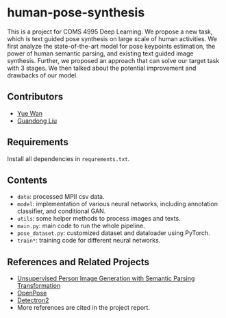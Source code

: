 # human-pose-synthesis
This is a project for COMS 4995 Deep Learning. We propose a new task, which is text guided pose synthesis on large scale of human activities. We first analyze the state-of-the-art model for pose keypoints estimation, the power of human semantic parsing, and existing text guided image synthesis. Further, we proposed an approach that can solve our target task with 3 stages. We then talked about the potential improvement and drawbacks of our model.

## Contributors
* [Yue Wan](https://github.com/yuewan2)
* [Guandong Liu](https://github.com/NarakuF)

## Requirements
Install all dependencies in `requrements.txt`.

## Contents
* `data`: processed MPII csv data.
* `model`: implementation of various neural networks, including annotation classifier, and conditional GAN.
* `utils`: some helper methods to process images and texts.
* `main.py`: main code to run the whole pipeline.
* `pose_dataset.py`: customized dataset and dataloader using PyTorch.
* `train*`: training code for different neural networks.

## References and Related Projects
* [Unsupervised Person Image Generation with Semantic Parsing Transformation](<https://github.com/SijieSong/person_generation_spt>)
* [OpenPose](<https://github.com/CMU-Perceptual-Computing-Lab/openpose>)
* [Detectron2](<https://github.com/facebookresearch/detectron2>)
* More references are cited in the project report.